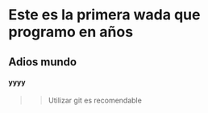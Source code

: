 # Este es la primera wada que programo en años

## Adios mundo

#### yyyy

>>  Utilizar git es recomendable  

